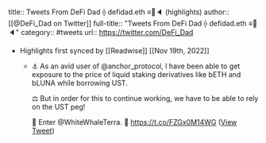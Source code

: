 title:: Tweets From DeFi Dad ⟠ defidad.eth ≡🦇🔈 (highlights)
author:: [[@DeFi_Dad on Twitter]]
full-title:: "Tweets From DeFi Dad ⟠ defidad.eth ≡🦇🔈"
category:: #tweets
url:: https://twitter.com/DeFi_Dad

- Highlights first synced by [[Readwise]] [[Nov 19th, 2022]]
	- ⚓️ As an avid user of @anchor_protocol, I have been able to get exposure to the price of liquid staking derivatives like bETH and bLUNA while borrowing UST.
	  
	  ⚖️ But in order for this to continue working, we have to be able to rely on the UST peg!
	  
	  🚪 Enter @WhiteWhaleTerra. 🐳 https://t.co/FZGx0M14WG ([View Tweet](https://twitter.com/DeFi_Dad/status/1470893559893184512))